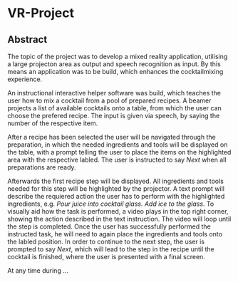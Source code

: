 # VR-Project

## Abstract
The topic of the project was to develop a mixed reality application, utilising a large projecton area as output and speech recognition as input. By this means an application was to be build, which enhances the cocktailmixing experience.

An instructional interactive helper software was build, which teaches the user how to mix a cocktail from a pool of prepared recipes. A beamer projects a list of available cocktails onto a table, from which the user can choose the prefered recipe. The input is given via speech, by saying the number of the respective item.

After a recipe has been selected the user will be navigated through the preparation, in which the needed ingredients and tools will be displayed on the table, with a prompt telling the user to place the items on the highlighted area with the respective labled. The user is instructed to say *Next* when all preparations are ready.

Afterwards the first recipe step will be displayed. All ingredients and tools needed for this step will be highlighted by the projector. A text prompt will describe the requiered action the user has to perform with the highlighted ingredients, e.g. *Pour juice into cocktail glass. Add ice to the glass*. To visually aid how the task is performed, a video plays in the top right corner, showing the action described in the text instruction. The video will loop until the step is completed. Once the user has successfully performed the instructed task, he will need to again place the ingredients and tools onto the labled position. In order to continue to the next step, the user is prompted to say *Next*, which will lead to the step in the recipe until the cocktail is finished, where the user is presented with a final screen.

At any time during ...
